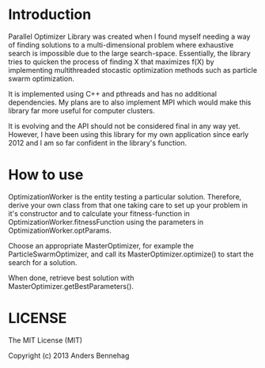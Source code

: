 Introduction
============

Parallel Optimizer Library was created when I found myself needing 
a way of finding solutions to a multi-dimensional problem where 
exhaustive search is impossible due to the large search-space. 
Essentially, the library tries to quicken the process of finding X 
that maximizes f(X) by implementing multithreaded stocastic 
optimization methods such as particle swarm optimization.

It is implemented using C++ and pthreads and has no additional 
dependencies. My plans are to also implement MPI which would make 
this library far more useful for computer clusters.

It is evolving and the API should not be considered final in any 
way yet. However, I have been using this library for my own 
application since early 2012 and I am so far confident in the 
library's function.

How to use
==========

OptimizationWorker is the entity testing a particular solution. 
Therefore, derive your own class from that one taking care to 
set up your problem in it's constructor and to calculate your 
fitness-function in OptimizationWorker.fitnessFunction using 
the parameters in OptimizationWorker.optParams.

Choose an appropriate MasterOptimizer, for example the ParticleSwarmOptimizer,
and call its MasterOptimizer.optimize() to start the search for a solution.

When done, retrieve best solution with MasterOptimizer.getBestParameters().

LICENSE
=======

The MIT License (MIT)

Copyright (c) 2013 Anders Bennehag
